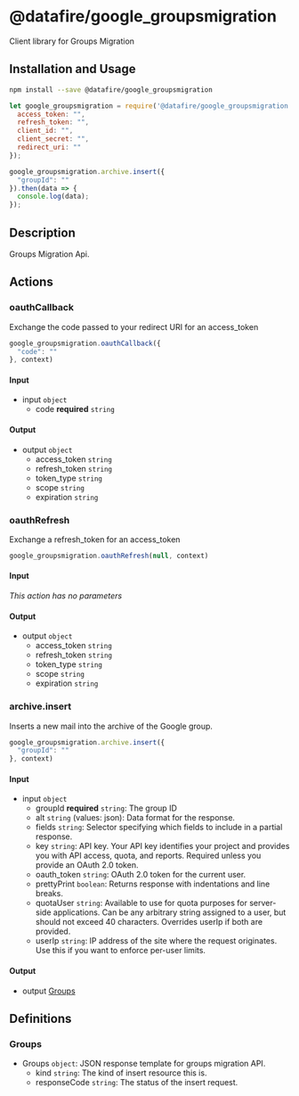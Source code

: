# @datafire/google_groupsmigration

Client library for Groups Migration

## Installation and Usage
```bash
npm install --save @datafire/google_groupsmigration
```
```js
let google_groupsmigration = require('@datafire/google_groupsmigration').create({
  access_token: "",
  refresh_token: "",
  client_id: "",
  client_secret: "",
  redirect_uri: ""
});

google_groupsmigration.archive.insert({
  "groupId": ""
}).then(data => {
  console.log(data);
});
```

## Description

Groups Migration Api.

## Actions

### oauthCallback
Exchange the code passed to your redirect URI for an access_token


```js
google_groupsmigration.oauthCallback({
  "code": ""
}, context)
```

#### Input
* input `object`
  * code **required** `string`

#### Output
* output `object`
  * access_token `string`
  * refresh_token `string`
  * token_type `string`
  * scope `string`
  * expiration `string`

### oauthRefresh
Exchange a refresh_token for an access_token


```js
google_groupsmigration.oauthRefresh(null, context)
```

#### Input
*This action has no parameters*

#### Output
* output `object`
  * access_token `string`
  * refresh_token `string`
  * token_type `string`
  * scope `string`
  * expiration `string`

### archive.insert
Inserts a new mail into the archive of the Google group.


```js
google_groupsmigration.archive.insert({
  "groupId": ""
}, context)
```

#### Input
* input `object`
  * groupId **required** `string`: The group ID
  * alt `string` (values: json): Data format for the response.
  * fields `string`: Selector specifying which fields to include in a partial response.
  * key `string`: API key. Your API key identifies your project and provides you with API access, quota, and reports. Required unless you provide an OAuth 2.0 token.
  * oauth_token `string`: OAuth 2.0 token for the current user.
  * prettyPrint `boolean`: Returns response with indentations and line breaks.
  * quotaUser `string`: Available to use for quota purposes for server-side applications. Can be any arbitrary string assigned to a user, but should not exceed 40 characters. Overrides userIp if both are provided.
  * userIp `string`: IP address of the site where the request originates. Use this if you want to enforce per-user limits.

#### Output
* output [Groups](#groups)



## Definitions

### Groups
* Groups `object`: JSON response template for groups migration API.
  * kind `string`: The kind of insert resource this is.
  * responseCode `string`: The status of the insert request.


